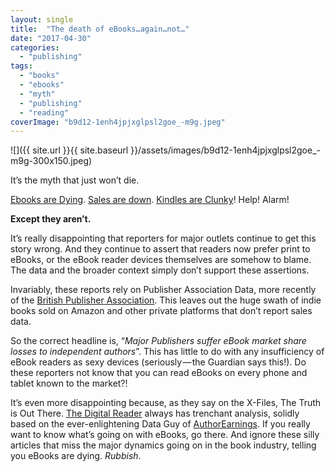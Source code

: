 ```yaml
---
layout: single
title:  "The death of eBooks…again…not…"
date: "2017-04-30"
categories: 
  - "publishing"
tags: 
  - "books"
  - "ebooks"
  - "myth"
  - "publishing"
  - "reading"
coverImage: "b9d12-1enh4jpjxglpsl2goe_-m9g.jpeg"
---
```


![]({{ site.url }}{{ site.baseurl }}/assets/images/b9d12-1enh4jpjxglpsl2goe_-m9g-300x150.jpeg)

It’s the myth that just won’t die.

[Ebooks are Dying](https://www.theguardian.com/books/2017/apr/27/screen-fatigue-sees-uk-ebook-sales-plunge-17-as-readers-return-to-print). [Sales are down](https://www.theguardian.com/books/2017/apr/27/how-ebooks-lost-their-shine-kindles-look-clunky-unhip-). [Kindles are Clunky](https://www.theguardian.com/books/2017/apr/27/how-ebooks-lost-their-shine-kindles-look-clunky-unhip-)! Help! Alarm!

**Except they aren’t.**

It’s really disappointing that reporters for major outlets continue to get this story wrong. And they continue to assert that readers now prefer print to eBooks, or the eBook reader devices themselves are somehow to blame. The data and the broader context simply don’t support these assertions.

Invariably, these reports rely on Publisher Association Data, more recently of the [British Publisher Association](https://www.publishers.org.uk/media-centre/news-releases/2017/uk-publishing-has-record-year-up-7-to-48bn/). This leaves out the huge swath of indie books sold on Amazon and other private platforms that don’t report sales data.

So the correct headline is, “_Major Publishers suffer eBook market share losses to independent authors_”. This has little to do with any insufficiency of eBook readers as sexy devices (seriously — the Guardian says this!). Do these reporters not know that you can read eBooks on every phone and tablet known to the market?!

It’s even more disappointing because, as they say on the X-Files, The Truth is Out There. [The Digital Reader](http://the-digital-reader.com/2017/04/27/damn-facts-ebook-sales-narrative-must-maintained-costs/) always has trenchant analysis, solidly based on the ever-enlightening Data Guy of [AuthorEarnings](http://authorearnings.com/). If you really want to know what’s going on with eBooks, go there. And ignore these silly articles that miss the major dynamics going on in the book industry, telling you eBooks are dying. _Rubbish_.
